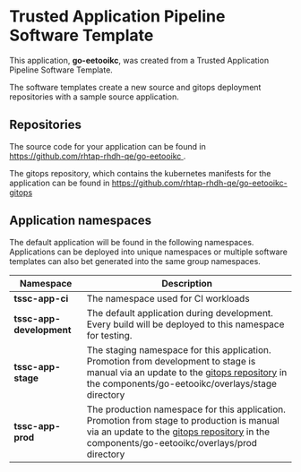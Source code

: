 # Trusted Application Pipeline Software Template

This application, **go-eetooikc**, was created from a Trusted Application Pipeline Software Template.

The software templates create a new source and gitops deployment repositories with a sample source application. 

## Repositories

The source code for your application can be found in [https://github.com/rhtap-rhdh-qe/go-eetooikc ](https://github.com/rhtap-rhdh-qe/go-eetooikc ).
 
The gitops repository, which contains the kubernetes manifests for the application can be found in 
[https://github.com/rhtap-rhdh-qe/go-eetooikc-gitops ](https://github.com/rhtap-rhdh-qe/go-eetooikc-gitops ) 

## Application namespaces 

The default application will be found in the following namespaces. Applications can be deployed into unique namespaces or multiple software templates can also bet generated into the same group namespaces.  

|  Namespace   |  Description   |  
| -------- | -------- |
| **tssc-app-ci** | The namespace used for CI workloads |
| **tssc-app-development** | The default application during development. Every build will be deployed to this namespace for testing. |
| **tssc-app-stage** | The staging namespace for this application. Promotion from development to stage is manual via an update to the [gitops repository](https://github.com/rhtap-rhdh-qe/go-eetooikc-gitops ) in the components/go-eetooikc/overlays/stage directory |
| **tssc-app-prod** | The production namespace for this application. Promotion from stage to production is manual via an update to the [gitops repository](https://github.com/rhtap-rhdh-qe/go-eetooikc-gitops ) in the components/go-eetooikc/overlays/prod directory |